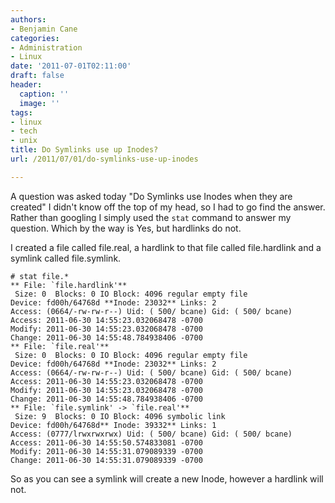 ```yaml
---
authors:
- Benjamin Cane
categories:
- Administration
- Linux
date: '2011-07-01T02:11:00'
draft: false
header:
  caption: ''
  image: ''
tags:
- linux
- tech
- unix
title: Do Symlinks use up Inodes?
url: /2011/07/01/do-symlinks-use-up-inodes

---
```


A question was asked today "Do Symlinks use Inodes when they are  created" I didn't know off the top of my head, so I had to go find the  answer. Rather than googling I simply used the `stat` command to answer my question. Which by the way is Yes, but hardlinks do not.

I created a file called file.real, a hardlink to that file called file.hardlink and a symlink called file.symlink.

    # stat file.*  
    ** File: `file.hardlink'**  
     Size: 0  Blocks: 0 IO Block: 4096 regular empty file  
    Device: fd00h/64768d **Inode: 23032** Links: 2  
    Access: (0664/-rw-rw-r--) Uid: ( 500/ bcane) Gid: ( 500/ bcane)  
    Access: 2011-06-30 14:55:23.032068478 -0700  
    Modify: 2011-06-30 14:55:23.032068478 -0700  
    Change: 2011-06-30 14:55:48.784938406 -0700  
    ** File: `file.real'**  
     Size: 0  Blocks: 0 IO Block: 4096 regular empty file  
    Device: fd00h/64768d **Inode: 23032** Links: 2  
    Access: (0664/-rw-rw-r--) Uid: ( 500/ bcane) Gid: ( 500/ bcane)  
    Access: 2011-06-30 14:55:23.032068478 -0700  
    Modify: 2011-06-30 14:55:23.032068478 -0700  
    Change: 2011-06-30 14:55:48.784938406 -0700  
    ** File: `file.symlink' -> `file.real'**  
     Size: 9  Blocks: 0 IO Block: 4096 symbolic link  
    Device: fd00h/64768d** Inode: 39332** Links: 1  
    Access: (0777/lrwxrwxrwx) Uid: ( 500/ bcane) Gid: ( 500/ bcane)  
    Access: 2011-06-30 14:55:50.574833081 -0700  
    Modify: 2011-06-30 14:55:31.079089339 -0700  
    Change: 2011-06-30 14:55:31.079089339 -0700

So as you can see a symlink will create a new Inode, however a hardlink will not.
